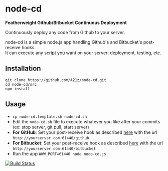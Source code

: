 node-cd
=======

**Featherweight Github/Bitbucket Continuous Deployment**

Continuously deploy any code from Github to your server.  

node-cd is a simple node.js app handling Github's and Bitbucket's post-receive hooks.  
It can execute any script you want on your server: deployment, testing, etc.  

## Installation

	git clone https://github.com/A21z/node-cd.git
	cd node-cd/src
	npm install

## Usage

* `cp node-cd.template.sh node-cd.sh`
* Edit the `node-cd.sh` file to execute whatever you like after your commits (ex: stop server, git pull, start server)
* **For GitHub**: Set your post-receive hook as described [here](https://help.github.com/articles/post-receive-hooks) with the url `http://yourserver.com:61440/github`
* **For Bitbucket**:  Set your post-receive hook as described [here](https://confluence.atlassian.com/display/BITBUCKET/POST+hook+management) with the url `http://yourserver.com:61440/bitbucket`
* Run the app
	`WWW_PORT=61440 node node-cd.js`

[![Build Status](https://travis-ci.org/A21z/node-cd.svg?branch=2.0.0)](https://travis-ci.org/A21z/node-cd)

